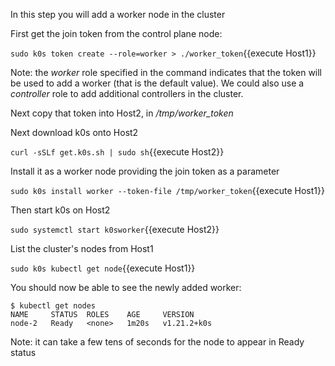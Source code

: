 In this step you will add a worker node in the cluster

First get the join token from the control plane node:

`sudo k0s token create --role=worker > ./worker_token`{{execute Host1}}

Note: the *worker* role specified in the command indicates that the token will be used to add a worker (that is the default value). We could also use a *controller* role to add additional controllers in the cluster.

Next copy that token into Host2, in */tmp/worker_token* 

Next download k0s onto Host2

`curl -sSLf get.k0s.sh | sudo sh`{{execute Host2}}

Install it as a worker node providing the join token as a parameter

`sudo k0s install worker --token-file /tmp/worker_token`{{execute Host1}}

Then start k0s on Host2

`sudo systemctl start k0sworker`{{execute Host2}}

List the cluster's nodes from Host1

`sudo k0s kubectl get node`{{execute Host1}}

You should now be able to see the newly added worker:

```
$ kubectl get nodes
NAME     STATUS  ROLES    AGE     VERSION
node-2   Ready   <none>   1m20s   v1.21.2+k0s
```

Note: it can take a few tens of seconds for the node to appear in Ready status